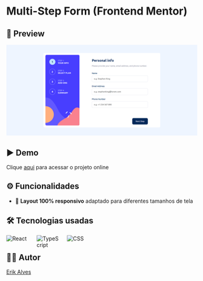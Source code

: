 # Multi-Step Form (Frontend Mentor)

<!-- ## Sumário

- [Preview](#preview)
- [Demo](#demo)
- [Funcionalidades](#funcionalidades)
- [Tecnologias usadas](#tecnologias-usadas)
- [Autor](#autor)
-->

## 👀 Preview

![Preview do projeto](./src/assets/preview.png)

## ▶️ Demo

Clique <a href="https://multi-step-form-fem-nine.vercel.app/" target="_blank" rel="noopener noreferrer">aqui</a>  para acessar o projeto online

## ⚙️ Funcionalidades

- 📱 **Layout 100% responsivo** adaptado para diferentes tamanhos de tela




## 🛠️ Tecnologias usadas

<img
    align="left"
    alt="React"
    title="React" 
    width="64px" 
    style="padding-right: 16px;" 
    src="https://cdn.jsdelivr.net/gh/devicons/devicon@latest/icons/react/react-original.svg"
/>

<img
    align="left"
    alt="TypeScript"
    title="TypeScript" 
    width="64px" 
    style="padding-right: 16px;" 
    src="https://cdn.jsdelivr.net/gh/devicons/devicon@latest/icons/typescript/typescript-original.svg"     
/>

<img 
    alt="CSS" 
    title="CSS"
    width="64px" 
    style="padding-right: 16px;"
    src="https://cdn.jsdelivr.net/gh/devicons/devicon@latest/icons/css3/css3-original.svg" 
/>

## 👨‍💻 Autor

<a href="https://portfolio-pessoal-alpha-nine.vercel.app/" target="_blank" rel="noopener noreferrer">Erik Alves</a>
